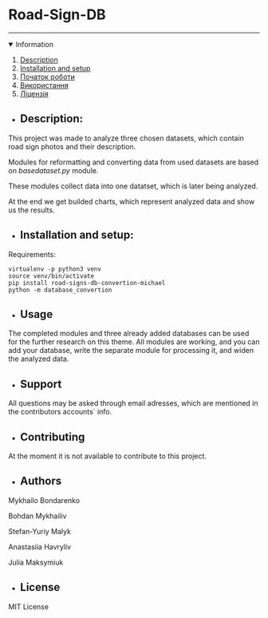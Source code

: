 # **Road-Sign-DB**

<hr/>

<details open="open">
  <summary>Information</summary>
  <ol>
    <li><a href="#Description">Description</a></li>
    <li><a href="#installation-and-setup">Installation and setup</a></li>
    <li><a href="#початок-роботи">Початок роботи</a></li>
    <li><a href="#використання">Використання</a></li>
    <li><a href="#ліцензія">Ліцензія</a></li>
  </ol>
</details>


- ## Description:

This project was made to analyze three chosen datasets, which contain road sign photos and their description.

Modules for reformatting and converting data from used datasets are based on _basedataset.py_ module.

These modules collect data into one datatset, which is later being analyzed.

At the end we get builded charts, which represent analyzed data and show us the results.

- ## Installation and setup:

Requirements:

```
virtualenv -p python3 venv
source venv/bin/activate
pip install road-signs-db-convertion-michael
python -m database_convertion
```

- ## Usage 

The completed modules and three already added databases can be used for the further research on this theme. All modules are working, and you can add your database, write the separate module for processing it, and widen the analyzed data.

- ## Support

All questions may be asked through email adresses, which are mentioned in the contributors accounts` info. 

- ## Contributing

At the moment it is not available to contribute to this project.

- ## Authors

Mykhailo Bondarenko

Bohdan Mykhailiv

Stefan-Yuriy Malyk

Anastasiia Havryliv 

Julia Maksymiuk

- ## License

MIT License

